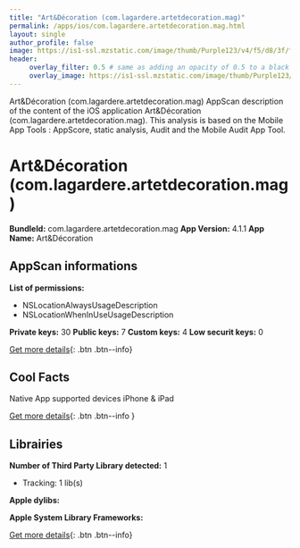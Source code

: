 ```yaml
---
title: "Art&Décoration (com.lagardere.artetdecoration.mag)"
permalink: /apps/ios/com.lagardere.artetdecoration.mag.html
layout: single
author_profile: false
image: https://is1-ssl.mzstatic.com/image/thumb/Purple123/v4/f5/d8/3f/f5d83f3f-5c14-3eca-e9d7-6e27bb634891/AppIcon-0-1x_U007emarketing-0-0-GLES2_U002c0-512MB-sRGB-0-0-0-85-220-0-0-0-7.png/512x512bb.jpg
header: 
     overlay_filter: 0.5 # same as adding an opacity of 0.5 to a black background
     overlay_image: https://is1-ssl.mzstatic.com/image/thumb/Purple123/v4/f5/d8/3f/f5d83f3f-5c14-3eca-e9d7-6e27bb634891/AppIcon-0-1x_U007emarketing-0-0-GLES2_U002c0-512MB-sRGB-0-0-0-85-220-0-0-0-7.png/512x512bb.jpg
---
```

Art&Décoration (com.lagardere.artetdecoration.mag) AppScan description of the content of the iOS application Art&Décoration (com.lagardere.artetdecoration.mag). This analysis is based on the Mobile App Tools : AppScore, static analysis, Audit and the Mobile Audit App Tool.

# Art&Décoration (com.lagardere.artetdecoration.mag)

**BundleId:** com.lagardere.artetdecoration.mag
**App Version:** 4.1.1
**App Name:** Art&Décoration


## AppScan informations 

**List of permissions:** 
- NSLocationAlwaysUsageDescription
- NSLocationWhenInUseUsageDescription
  
  
**Private keys:** 30
**Public keys:** 7
**Custom keys:** 4
**Low securit keys:** 0
  
[Get more details](/pricing.html){: .btn .btn--info}

## Cool Facts

Native App
supported devices iPhone & iPad
  
[Get more details](/pricing.html){: .btn .btn--info }

## Librairies 
**Number of Third Party Library detected:** 1
- Tracking: 1 lib(s)


**Apple dylibs:**


**Apple System Library Frameworks:**


  
[Get more details](/pricing.html){: .btn .btn--info}

